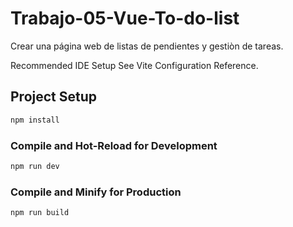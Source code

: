 # Trabajo-05-Vue-To-do-list
Crear una página web de listas de pendientes y gestiòn de tareas.

Recommended IDE Setup
See Vite Configuration Reference.

## Project Setup

```sh
npm install
```

### Compile and Hot-Reload for Development

```sh
npm run dev
```

### Compile and Minify for Production

```sh
npm run build
```
